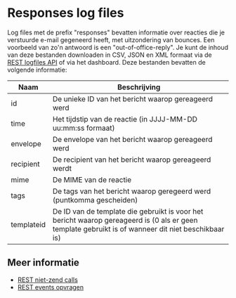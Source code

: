 # Responses log files

Log files met de prefix "responses" bevatten informatie over reacties
die je verstuurde e-mail gegeneerd heeft, met uitzondering van bounces.
Een voorbeeld van zo'n antwoord is een "out-of-office-reply". Je kunt de
inhoud van deze bestanden downloaden in CSV, JSON en XML formaat via de
[REST logfiles API](rest-logfiles) of via het dashboard. Deze bestanden
bevatten de volgende informatie:

| Naam        | Beschrijving                                                                                                                                        |
| ----------- | --------------------------------------------------------------------------------------------------------------------------------------------------- |
| id          | De unieke ID van het bericht waarop gereageerd werd                                                                                                 |
| time        | Het tijdstip van de reactie (in JJJJ-MM-DD uu:mm:ss formaat)                                                                                        |
| envelope    | De envelope van het bericht waarop gereageerd werd                                                                                                  |
| recipient   | De recipient van het bericht waarop gereageerd werdt                                                                                                |
| mime        | De MIME van de reactie                                                                                                                              |
| tags        | De tags van het bericht waarop geregeerd werd (puntkomma gescheiden)                                                                                |
| templateid  | De ID van de template die gebruikt is voor het bericht waarop gereageerd is (0 als er geen template gebruikt is of wanneer dit niet beschikbaar is) |

## Meer informatie

* [REST niet-zend calls](./rest-other-calls)
* [REST events opvragen](./rest-events)
